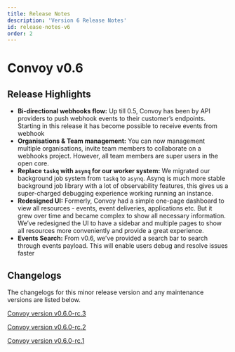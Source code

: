 ```yaml
--- 
title: Release Notes
description: 'Version 6 Release Notes'
id: release-notes-v6
order: 2
---
```


# Convoy v0.6

## Release Highlights
- **Bi-directional webhooks flow:** Up till 0.5, Convoy has been by API providers to push webhook events to their customer’s endpoints. Starting in this release it has become possible to receive events from webhook
- **Organisations & Team management:** You can now management multiple organisations, invite team members to collaborate on a webhooks project. However, all team members are super users in the open core.
- **Replace `taskq` with `asynq` for our worker system:** We migrated our background job system from `taskq` to `asynq`. Asynq is much more stable background job library with a lot of observability features, this gives us a super-charged debugging experience working running an instance.
- **Redesigned UI:** Formerly, Convoy had a simple one-page dashboard to view all resources - events, event deliveries, applications etc. But it grew over time and became complex to show all necessary information. We’ve redesigned the UI to have a sidebar and multiple pages to show all resources more conveniently and provide a great experience.
- **Events Search:** From v0.6, we’ve provided a search bar to search through events payload. This will enable users debug and resolve issues faster

## Changelogs
The changelogs for this minor release version and any maintenance versions are listed below.

[Convoy version v0.6.0-rc.3](https://github.com/frain-dev/convoy/releases/tag/v0.6.0-rc.3)

[Convoy version v0.6.0-rc.2](https://github.com/frain-dev/convoy/releases/tag/v0.6.0-rc.2)

[Convoy version v0.6.0-rc.1](https://github.com/frain-dev/convoy/releases/tag/v0.6.0-rc.1)

